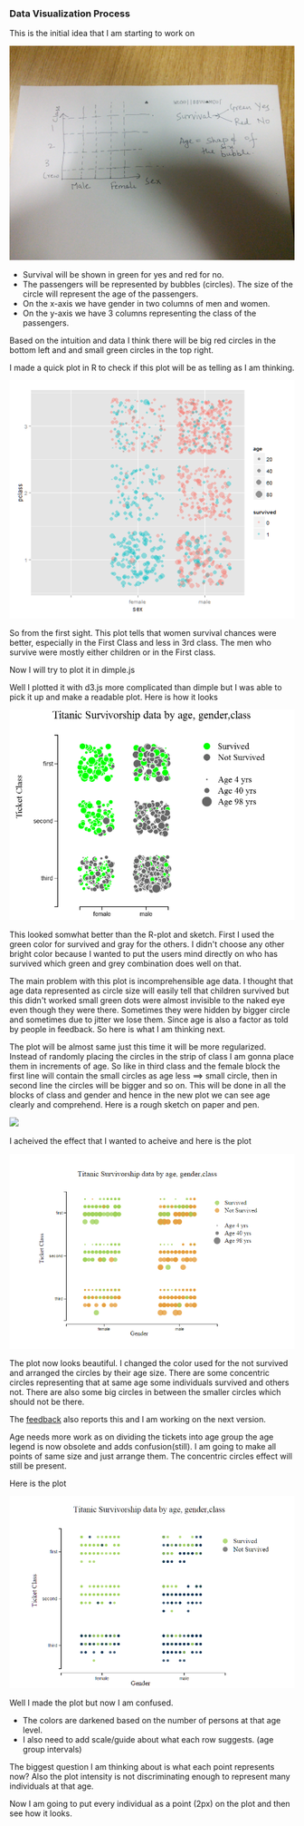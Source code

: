 ### Data Visualization Process

This is the initial idea that I am starting to work on

![](versions/sketch_v1.jpg)

* Survival will be shown in green for yes and red for no.
* The passengers will be represented by bubbles (circles). The size of the circle will represent the age of the passengers.
* On the x-axis we have gender in two columns of men and women.
* On the y-axis we have 3 columns representing the class of the passengers.

Based on the intuition and data I think there will be big red circles in the bottom left and and small green circles in the top right.

I made a quick plot in R to check if this plot will be as telling as I am thinking.

![](versions/testplot_v1.png)

So from the first sight. This plot tells that women survival chances were better, especially in the First Class and less in 3rd class. The men who survive were mostly either children or in the First class.

Now I will try to plot it in dimple.js

Well I plotted it with d3.js  more complicated than dimple but I was able to pick it up and make a readable plot. Here is how it looks

![](versions/plot_v1.png)

This looked somwhat better than the R-plot and sketch. First I used the green color for survived and gray for the others. I didn't choose any other bright color because I wanted to put the users mind directly on who has survived which green and grey combination does well on that.

The main problem with this plot is incomprehensible age data. I thought that age data represented as circle size will easily tell that children survived but this didn't worked small green dots were almost invisible to the naked eye even though they were there. Sometimes they were hidden by bigger circle and sometimes due to jitter we lose them. Since age is also a factor as told by people in feedback. So here is what I am thinking next. 

The plot will be almost same just this time it will be more regularized. Instead of randomly placing the circles in the strip of class I am gonna place them in increments of age. So like in third class and the female block the first line will contain the small circles as age less ==> small circle, then in second line the circles will be bigger and so on. This will be done in all the blocks of class and gender and hence in the new plot we can see age clearly and comprehend.
Here is a rough sketch on paper and pen.

![](versions/sketch_v2.png)

I acheived the effect that I wanted to acheive and here is the plot

![](versions/plot_v2.png)

The plot now looks beautiful. I changed the color used for the not survived and 
arranged the circles by their age size. There are some concentric circles
representing that at same age some individuals survived and others not. There
are also some big circles in between the smaller circles which should not be 
there. 

The [feedback](Feedback.md) also reports this and I am working on the next 
version. 

Age needs more work as on dividing the tickets into age group the age legend is 
now obsolete and adds confusion(still). I am going to make all points of 
same size and just arrange them. The concentric circles effect will still be
present.

Here is the plot 

![](versions/plot_v4.png)

Well I made the plot but now I am confused. 

* The colors are darkened based on the number of persons at that age level. 
* I also need to add scale/guide about what each row suggests. (age group 
intervals)

The biggest question I am thinking about is what each point represents now? 
Also the plot intensity is not discriminating enough to represent many 
individuals at that age.

Now I am going to put every individual as a point (2px) on the plot and then see
how it looks.







